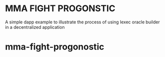 # MMA FIGHT PROGONSTIC
A simple dapp example to illustrate the process of using Iexec oracle builder in  a decentralized application

# mma-fight-progonostic
